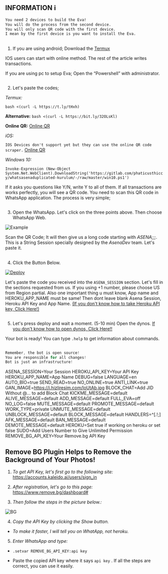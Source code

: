 ## INFORMATION ℹ️
```diff
You need 2 devices to build the Eva!
You will do the process from the second device. 
You will only scan QR code with the first device.
I mean by the first device is you want to install the Eva.
```
##

1. If you are using android; Download the [Termux](https://play.google.com/store/apps/details?id=com.termux)

IOS users can start with online method. The rest of the article writes transactions.

If you are using pc to setup Eva; Open the “Powershell” with administrator.

##

2. Let's paste the codes;

_Termux:_ 

`bash <(curl -L https://t.ly/tHxh)`

**Alternative:** `bash <(curl -L https://bit.ly/32OLsKl)`

**Online QR:**  [Online QR](https://repl.it/@phaticusthiccy/WhatsAsena-QR#index.js)

_iOS:_ 

`IOS Devices don't support yet but they can use the online QR code scraper.` [Online QR](https://repl.it/@phaticusthiccy/WhatsAsena-QR#index.js)

_Windows 10:_ 

`Invoke-Expression (New-Object System.Net.WebClient).DownloadString('https://gitlab.com/phaticusthiccy/whatsasenaduplicated-kurulum/-/raw/master/win10.ps1')`

If it asks you questions like Y/N, write Y to all of them. If all transactions are works perfectly, you will see a QR code. You need to scan this QR code in WhatsApp application. The process is very simple;

##

3. Open the WhatsApp.
Let's click on the three points above.
Then choose WhatsApp Web.

![Example](https://i.hizliresim.com/XN2aqJ.jpg)

Scan the QR Code;
It will then give us a long code starting with *ASENA;;;*. This is a String Session specially designed by the _AsenaDev_ team. 
Let's paste it.

##

4. Click the Button Below.

[![Deploy](https://www.herokucdn.com/deploy/button.svg)](https://heroku.com/deploy?template=https://github.com/anirudhsudheer/Eva)

Let's paste the code you received into the `ASENA_SESSION` section. Let's fill in the sections requested from us. If you using +1 number, please choose US from Region partial. Also one important thing u must know, App name and HEROKU_APP_NAME must be same! Then dont leave blank Asena Session, Heroku API Key and App Name.
[(If you don't know how to take Heroku API key, Click Here!)](https://t.me/herokuapikeyscraper)

##

5. Let's press deploy and wait a moment. (5-10 min)
Open the dynos.
[If you don't know how to open dynos, Click Here!!](https://t.me/herokudynoonscraper)

Your bot is ready! You can type `.help` to get information about commands.

##

```js
Remember, the bot is open source!
You are responsible for all changes!
Bot is just an infrastructure!
```

ASENA_SESSİON=Your Session
HEROKU_API_KEY=Your API Key
HEROKU_APP_NAME=App Name
DEBUG=false 
LANGUAGE=en
AUTO_BİO=true
SEND_READ=true
NO_ONLINE=true
ANTİ_LİNK=true
GAN_IMAGE=https://i.hizliresim.com/loUtAb.jpg
BLOCK_CHAT=Add JID Without @... to add Block Chat
KICKME_MESSAGE=default
ALIVE_MESSAGE=default
ADD_MESSAGE=default
FULL_EVA=off
NO_LOG=false
MUTE_MESSAGE=default
PROMOTE_MESSAGE=default
WORK_TYPE=private
UNMUTE_MESSAGE=default
UNBLOCK_MESSAGE=default
BLOCK_MESSAGE=default
HANDLERS=^[.!;]
AFK_MESSAGE=default
BAN_MESSAGE=default
DEMOTE_MESSAGE=default
HEROKU=Set true if working on heroku or set false
SUDO=Add Users Number to Give Unlimited Permission
REMOVE_BG_API_KEY=Your Remove.bg API Key

## Remove BG Plugin Helps to Remove the Background of Your Photos!

1. *To get API Key, let's first go to the following site:* https://accounts.kaleido.ai/users/sign_in

2. *After registration, let's go to this page:* https://www.remove.bg/dashboard#

3. *Then follow the steps in the picture below.:*

![BG](https://i.hizliresim.com/11v4kc.jpg)

4. *Copy the API Key by clicking the Show button.*

- *To make it faster, I will tell you on WhatApp, not heroku.*

5. *Enter WhatsApp and type:*

- `.setvar REMOVE_BG_API_KEY:api key`

- Paste the copied API key where it says `api key` . If all the steps are correct, you can use it easily.

##
